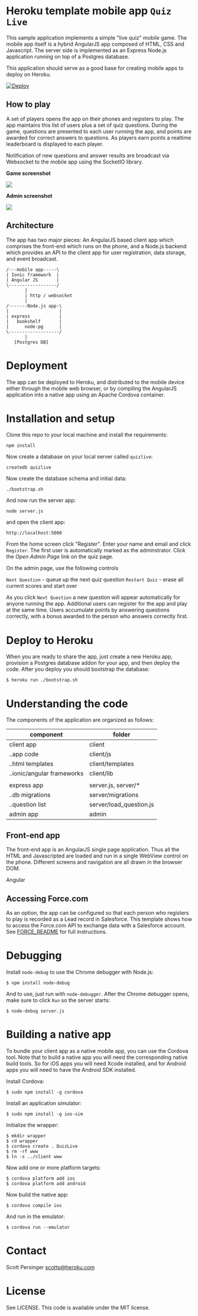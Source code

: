 # Heroku template mobile app `Quiz Live`

This sample application implements a simple "live quiz" mobile game. The mobile
app itself is a hybrid AngularJS app composed of HTML, CSS and Javascript. The
server side is implemented as an Express Node.js application running on top of 
a Postgres database.

This application should serve as a good base for creating mobile apps to deploy on
Heroku.

[![Deploy](https://www.herokucdn.com/deploy/button.png)](https://heroku.com/deploy)

## How to play

A set of players opens the app on their phones and registers to play. The app maintains 
this list of users plus a set of quiz questions. During the game, questions
are presented to each user running the app, and points are awarded for correct answers
to questions. As players earn points a realtime leaderboard is displayed to each
player.

Notification of new questions and answer results are broadcast via Websocket to the
mobile app using the SocketIO library.

**Game screenshot**

<img src="docs/game_shot.png" />


**Admin screenshot**

<img src="docs/admin_shot.png" />

## Architecture

The app has two major pieces: An AngularJS based client app which comprises the front-end
which runs on the phone, and a Node.js backend which provides an API to the client app for 
user registration, data storage, and event broadcast.

    /---mobile app-----\
    | Ionic framework  |
    | Angular JS       |
    \------------------/
           |
           | http / websocket
           |
    /-------Node.js app-\
    |                   |
    | express           |
    |   bookshelf       |
    |      node-pg      |
    \-------------------/
           |
       [Postgres DB]

# Deployment

The app can be deployed to Heroku, and distributed to the mobile device either through
the mobile web browser, or by compiling the AngularJS application into a native app
using an Apache Cordova container.

# Installation and setup

Clone this repo to your local machine and install the requirements:

    npm install

Now create a database on your local server called
`quizlive`:

    createdb quizlive

Now create the database schema and initial data:

    ./bootstrap.sh

And now run the server app:

    node server.js

and open the client app:

    http://localhost:5000

From the home screen click "Register". Enter your name and email and click `Register`. The first user
is automatically marked as the adminstrator. Click the _Open Admin Page_ link on the quiz page.

On the admin page, use the following controls
 
`Next Question` - queue up the next quiz question
`Restart Quiz` - erase all current scores and start over

As you click `Next Question` a new question will appear automatically for anyone running
the app. Additional users can register for the app and play at the same time. Users accumulate
points by answering questions correctly, with a bonus awarded to the person who answers
correctly first.


# Deploy to Heroku

When you are ready to share the app, just create a new Heroku app, provision a Postgres
database addon for your app, and then deploy the code. After you deploy you should
bootstrap the database:

    $ heroku run ./bootstrap.sh

# Understanding the code

The components of the application are organized as follows:

| component | folder |
|------------|---------|
| client app | client |
| ..app code | client/js |
| ..html templates | client/templates |
| ..ionic/angular frameworks | client/lib | 
|            |        |
| express app | server.js, server/* |
| ..db migrations | server/migrations |    
| ..question list | server/load_question.js |
| admin app  | admin  |

## Front-end app

The front-end app is an AngularJS single page application. Thus all the HTML and Javascripted
are loaded and run in a single WebView control on the phone. Different screens and navigation
are all drawn in the browser DOM.

Angular

## Accessing Force.com

As an option, the app can be configured so that each person who registers to play is
recorded as a Lead record in Salesforce. This template shows how to access the 
Force.com API to exchange data with a Salesforce account. See [FORCE_README](docs/FORCE_README.md) 
for full instructions. 

# Debugging

Install `node-debug` to use the Chrome debugger with Node.js:

    $ npm install node-debug

And to use, just run with `node-debugger`. After the Chrome debugger opens, make sure to click `Run`
so the server starts:

    $ node-debug server.js


# Building a native app

To bundle your client app as a native mobile app, you can use the Cordova tool. Note that to build
a native app you will need the corresponding native build tools. So for iOS apps you will need
Xcode installed, and for Android apps you will need to have the Android SDK installed.

Install Cordova:

    $ sudo npm install -g cordova

Install an application simulator:

    $ sudo npm install -g ios-sim

Initialize the wrapper:

    $ mkdir wrapper
    $ cd wrapper
    $ cordova create . QuizLive
    $ rm -rf www
    $ ln -s ../client www

Now add one or more platform targets:

    $ cordova platform add ios
    $ cordova platform add android

Now build the native app:

    $ cordova compile ios

And run in the emulator:

    $ cordova run --emulator


# Contact

Scott Persinger <scottp@heroku.com>

# License

See LICENSE. This code is available under the MIT license.


